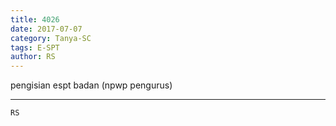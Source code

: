 ```yaml
---
title: 4026
date: 2017-07-07
category: Tanya-SC
tags: E-SPT
author: RS
---
```


pengisian espt badan (npwp pengurus)

---



`RS`
